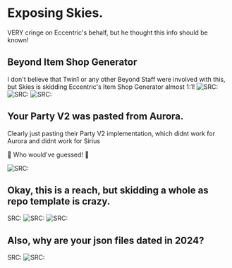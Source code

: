 # Exposing Skies.
VERY cringe on Eccentric's behalf, but he thought this info should be known!

## Beyond Item Shop Generator
I don't believe that Twin1 or any other Beyond Staff were involved with this, but Skies is skidding Eccentric's Item Shop Generator almost 1:1!
![SRC:](https://github.com/ectrc/skies/assets/13946988/ee8b236d-7e44-45ba-a6f2-05234c9f8708)
![SRC:](https://github.com/ectrc/skies/assets/13946988/047b409f-ec09-4791-a835-179b3658e252)
![SRC:](https://github.com/ectrc/skies/assets/13946988/22ede286-cc6b-41ee-bdcf-8cf6748a4de0)

## Your Party V2 was pasted from Aurora.
Clearly just pasting their Party V2 implementation, which didnt work for Aurora and didnt work for Sirius 

🤣 Who would've guessed! 🤣

![SRC:](https://github.com/ectrc/skies/assets/13946988/d6f32508-faae-4458-b471-adc4cab39b20)

## Okay, this is a reach, but skidding a whole as repo template is crazy.
SRC:
![SRC:](https://github.com/ectrc/skies/assets/13946988/1707a02e-5c64-4762-b428-8f67df868f67)
![SRC:](https://github.com/ectrc/skies/assets/13946988/f287e8a2-bbae-41a2-a439-e23395390362)

## Also, why are your json files dated in 2024?
SRC:
![SRC:](https://github.com/ectrc/skies/assets/13946988/d42157c8-1d2c-4906-9cf1-2cde985b2892)
